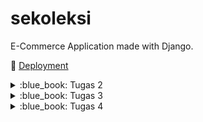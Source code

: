 # sekoleksi

E-Commerce Application made with Django.

:rocket: [Deployment](http://muhammad-vito31-sekoleksi.pbp.cs.ui.ac.id)

<details>
<summary>:blue_book: Tugas 2</summary>

## :blue_book: Tugas 2

### ➡️ Jelaskan bagaimana cara kamu mengimplementasikan _checklist_ di atas secara _step-by-step_ (bukan hanya sekadar mengikuti tutorial).

#### :one: Membuat sebuah proyek Django baru
Pembuatan proyek Django baru dilakukan dengan menjalankan perintah `django-admin startproject <nama_proyek> .` dengan `<nama_proyek>` diganti dengan nama proyek yang diinginkan, untuk proyek ini `sekoleksi`. `.` di akhir perintah menandakan bahwa proyek akan dibuat di direktori di mana perintah tersebut dijalankan.

#### :two: Membuat aplikasi dengan nama `main` pada proyek tersebut
Pembuatan aplikasi `main` pada proyek dilakukan dengan menjalankan perintah `python manage.py startapp main`. Perintah ini akan membuat subdirektori baru bernama `main`. Di dalam subdirektori tersebut, terdapat beberapa _file_ Python untuk keperluan aplikasi `main`. Perlu diperhatikan bahwa perintah tersebut hanya dapat dijalankan di dalam proyek Django yang sudah dibut.

#### :three: Melakukan _routing_ pada proyek agar dapat menjalankan aplikasi `main`
Dalam folder projek, terdapat file `urls.py`. Dalam array `urlpatterns`, tambahkan `path("", include("main.urls"))`, di mana function `include` dan `path` didapatkan dari package `django.urls`. Penambahan ini memuat _urls_ yang didefinisikan di app `main` dan mengonfigurasinya supaya dapat diakses dari proyek.

#### :four: Membuat model pada aplikasi `main` dengan nama `Product`
Pembuatan model `Product` dilakukan dengan menambahkan definisi _class_ `Product` dalam file `main/models.py`. Class `Product` akan _inherit_ class `models.Model` dengan atribut `name`, `price`, dan `description`. Nilai dari masing-masing atribut disesuaikan dengan tipe data yang dibutuhkan.

- `name` memiliki nilai `models.CharField()` karena _value_ yang disimpan berupa string.
- `price` memiliki nilai `models.IntegerField()` karena _value_ yang disimpan berupa angka.
- `description` memiliki nilai `models.TextField()` karena _value_ yang disimpan berupa string.

#### :five: Membuat sebuah fungsi pada `views.py` untuk dikembalikan ke dalam sebuah _template_ HTML yang menampilkan nama aplikasi serta nama dan kelas kamu
Membuat fungsi bernama `show_main` di file `main/views.py`. Fungsi ini mengembalikan sebuah panggilan ke fungsi `render` dari package `django.shortcuts`. Fungsi tersebut akan me-_render_ template yang berada di `main/templates/main.html` dengan menggunakan nilai-nilai yang didefinisikan di argumen ketiga yang berupa nama, npm, dan kelas.

#### :six: Membuat sebuah _routing_ pada `urls.py` aplikasi `main` untuk memetakan fungsi yang telah dibuat pada `views.py`
Dalam folder `main`, terdapat file `urls.py`. Dalam array `urlpatterns`, tambahkan `path("", show_main)` dengan fungsi `show_main` didapatkan dari file `views.py` yang sudah didefinisikan pada step 5. Dengan menambahkan panggilan ke fungsi `path` tersebut, setiap _request_ ke root URL app akan dijalankan fungsi `show_main` yang akan menampilkan nama, npm, serta kelas.

#### :seven: Melakukan _deployment_ ke PWS terhadap aplikasi yang sudah dibuat sehingga nantinya dapat diakses oleh teman-temanmu melalui Internet
Deployment ke PWS dilakukan dengan pertama membuat projek baru di PWS. Lalu, menjalankan perintah yang diberikan, yaitu `git remote add pws <url>` dan `git push main:master`. Dengan ini, PWS akan mendapatkan versi terbaru dari proyek dan dapat di-_run_.

#### :eight: Membuat sebuah `README.md` yang berisi tautan menuju aplikasi PWS yang sudah di-_deploy_, serta jawaban dari beberapa pertanyaan berikut
Membuat file `README.md` dari GitHub web dan menambahkan teks yang dibutuhkan.

### ➡️ Buatlah bagan yang berisi _request client_ ke web aplikasi berbasis Django beserta responnya dan jelaskan pada bagan tersebut kaitan antara `urls.py`, `views.py`, `models.py`, dan berkas `html`.
![image](https://github.com/user-attachments/assets/c17825ad-e24d-4cf3-a0b4-c34f8df6bdcf)

1. **Request dari Client** &mdash; Client akan melakukan request ke server yang akan di-_handle_ oleh Django, dimulai dari `urls.py` yang berada di proyek atau aplikasi yang sesuai.
2. **URL Routing** &mdash; Jika pola URL yang diminta cocok dengan salah satu pola URL di `urls.py`, Django akan mengarahkan request tersebut ke fungsi view di `views.py` yang sesuai.
3. **Penggunaan Database** &mdash; Dalam fungsi view tersebut, dapat dilakukan beberapa aksi, termasuk penggunaan database melalui `models.py`. Sebagai contoh, jika terdapat request berupa pencarian Item berdasarkan nama, `models.py` akan dipakai untuk mencari Item tersebut di database.
4. **Render Template** &mdash; Setelah data selesai diproses, `views.py` akan menggunakan template dari HTML template yang berada di folder `templates/` untuk menyusun respons. Template ini dapat diisi dengan data yang telah diproses dan variabel-variabel lain yang dibutuhkan.
5. **Response ke Client** &mdash; Setelah template HTML selesai di-_render_, Django akan mengirimkan response akhir kembali ke client berupa halaman HTML yang sudah lengkap dengan data yang diminta.

### ➡️ Jelaskan fungsi `git` dalam pengembangan perangkat lunak!
Pada dasarnya git adalah sistem kontrol versi yang digunakan untuk melacak perubahan file menggunakan _commit_. Setiap kali pengembang melakukan _commit_, Git menyimpan versi dari file saat itu, memungkinkan untuk melacak setiap perubahan yang terjadi selama pengembangan. Jika pengembang melakukan kesalahan atau ingin kembali ke versi sebelumnya, Git dengan menggunakan perintah _revert_ yang akan memulihkan versi file tertentu, seolah-olah perubahan setelahnya tidak pernah terjadi, tanpa menghapus riwayat kerja yang sudah ada.

Git memiliki fitur yang bernama _branching_ yang berfungsi untuk membuat cabang yang terpisah dari cabang utama proyek. Dengan _branching_, pengembangan fitur dapat dilakukan di cabang terpisah yang tidak mempengaruhi cabang utama proyek. Setelah fitur selesai dikembangkan dan layak untuk di-_deploy_, pengembang dapat melakukan _merge_ untuk menggabungkan cabang tersebut kembali ke cabang utama. Jika pengembangan fitur tersebut dibatalkan, cabang yang sudah dibuat dapat dihapus dan ini tidak akan mempengaruhi kode lain yang sudah ada di proyek.

Git juga dapat digunakan dengan platform Git, seperti GitHub, GitLab, atau BitBucket, yang memfasilitasi kolaborasi dalam pengembangan proyek. Platform-platform tersebut memudahkan pengembang untuk bekerja dalam tim pada proyek yang sama. Platform-platform tersebut menyediakan fitur seperti Issues untuk pelacakan _bug_ dan tugas, Pull Request untuk _review_ code dan _merge_ ke cabang utama, dan CI/CD untuk otomatisasi pengujian dan _deployment_.

### ➡️ Menurut Anda, dari semua framework yang ada, mengapa framework Django dijadikan permulaan pembelajaran pengembangan perangkat lunak?
Pertama, Django menggunakan bahasa pemrograman Python, yang populer karena kesederhanaannya. Dengan menggunakan Python, Django menjadi lebih mudah untuk dipahami sebagai permulaan dari pengembangan perangkat lunak.

Kedua, Django sudah memiliki banyak fitur bawaan, seperti otentikasi, URL _routing_, ORM, admin panel, dan form handling. Hal ini memungkinkan pengembang untuk lebih fokus pada pengembangan aplikasi dibandingkan mengatur dan membangun fitur-fitur tersebut dari nol.

Ketiga, Django memiliki komunitas aktif yang cukup besar. Komunitas tersebut memberikan banyak sumber belajar terkait Django, seperti tutorial, forum, blog, dan lain sebagainya.

### ➡️ Mengapa model pada Django disebut sebagai ORM?
Object-Relational Mapping (ORM) adalah teknik yang memetakan tabel-tabel dalam database ke objek-objek dalam suatu program, di mana objek ini adalah instance dari suatu class dalam bahasa pemrograman. Dalam konteks Django, model adalah class Python yang dipetakan ke tabel dalam database yang digunakan. Melalui model-model ini, pengembang dapat berinteraksi dengan database hanya dengan memanggil method-method yang tersedia pada class model. Django akan secara otomatis mentranslasikan metode-metode tersebut menjadi query SQL yang akan dijalankan di database. Sebagai contoh, ketika pengembang ingin menyimpan sebuah objek, Django akan mengonversi objek Python menjadi kolom dalam database. Sebaliknya, ketika pengembang ingin mendapatkan data, Django akan mengonversi kolom dalam database menjadi objek Python. Pendekatan ini menyederhanakan pengelolaan data, mengabstraksikan kompleksitas query SQL, dan mempercepat pengembangan aplikasi.
</details>

<details>
<summary>:blue_book: Tugas 3</summary>
    
## :blue_book: Tugas 3

### :arrow_right: Jelaskan mengapa kita memerlukan _data delivery_ dalam pengimplementasian sebuah platform?
_Data delivery_ penting untuk diimplementasi pada sebuah platform untuk memungkinkan terjadinya pertukaran informasi antara sistem-sistem yang terlibat. Komunikasi ini terjadi melalui protokol HTTP, di mana data dikirimkan dalam bentuk HTTP _request_ dan diterima sebagai HTTP _response_. Dalam praktiknya, _data delivery_ memungkinkan berbagai macam operasi, seperti pengiriman input dari pengguna ke _server_, pengambilan data, hingga interaksi dengan layanan eksternal.

### :arrow_right: Menurutmu, mana yang lebih baik antara XML dan JSON? Mengapa JSON lebih populer dibandingkan XML?
1. **Sintaks yang lebih sederhana** &mdash; Salah satu alasan JSON lebih populer dibandingkan XML adalah sintaksnya. Sintaks dari JSON lebih mudah dibaca dibandingkan XML. JSON menggunakan pasangan _key-value_ dengan petik dua, kurung kurawal, dan kurung siku, sedangkan XML menggunakan tag pembuka dan penutup yang membuat XML lebih sulit untuk di-_manage_.
2. **Integrasi dengan JavaScript** &mdash; JSON adalah akronim dari JavaScript Object Notation. JavaScript sendiri adalah bahasa yang digunakan untuk pengembangan web. Dengan demikian, penggunaan JSON dalam konteks pengembangan web lebih disukai karena lebih mudah untuk dipakai dengan JavaScript dengan menggunakan fungsi `JSON.parse`. Di sisi lain, XML harus menggunakan _parser_ XML tambahan yang akan menambah kompleksitas aplikasi.
3. **JSON lebih ringkas** &mdash; Seperti pada poin 1, XML menggunakan tag pembuka dan penutup, sedangkan JSON menggunakan pasangan _key-value_. Hal ini menyebabkan berkas JSON cenderung lebih kecil daripada berkas XML untuk representasi data yang sama. 

### :arrow_right: Jelaskan fungsi dari method `is_valid()` pada form Django dan mengapa kita membutuhkan method tersebut?
Method `is_valid()` pada Django digunakan untuk melakukan validasi terhadap data yang dikirim dari klien. Validasi ini perlu dilakukan untuk mengecek apakah data tersebut sudah sesuai dengan batasan dan aturan yang telah ditetapkan di form. Sebagai contoh, sebuah aplikasi menerima _field_ `harga` yang bertipe _integer_. Jika klien mengirimkan harga dalam bentuk _string_, tanpa validasi, akan terjadi berbagai error pada aplikasi yang tidak diinginkan saat aplikasi mencoba untuk memproses data tersebut.

Method `is_valid()` bertindak sebagai "penjaga gerbang" yang memastikan data yang diterima valid. Jika validasi berhasil, `is_valid()` akan mengembalikan nilai `True` dan aplikasi melanjutkan proses seperti biasa. Namun, jika validasi gagal, Django akan menyimpan pesan error yang terjadi, dan `is_valid()` akan mengembalikan nilai `False`. Dengan cara ini, error tersebut dapat ditangani dengan menampilkan pesan yang sesuai kepada klien.

### :arrow_right: Mengapa kita membutuhkan `csrf_token` saat membuat form di Django? Apa yang dapat terjadi jika kita tidak menambahkan `csrf_token` pada form Django? Bagaimana hal tersebut dapat dimanfaatkan oleh penyerang?
Penggunaan token CSRF adalah salah satu tindakan untuk mencegah terjadinya serangan CSRF. Secara sederhana, serangan CSRF adalah serangan di mana sebuah situs berbahaya memanfaatkan sesi login situs lain untuk melakukan aksi di situs tersebut tanpa sepengetahuan pengguna. Token CSRF berfungsi sebagai lapisan verifikasi tambahan yang memastikan bahwa aksi yang diterima oleh _server_ adalah permintaan yang sah dari pengguna, bukan dari situs berbahaya.

Dalam Django, setiap kali form dibuat, _server_ akan membuat token CSRF yang unik dan menanamkannya dalam form. Saat form tersebut dikirim oleh pengguna, token tersebut akan dikembalikan ke _server_. _Server_ kemudian memeriksa apakah token CSRF yang diterima adalah token sah yang sebelumnya pernah dibuat. Jika token cocok, aksi tersebut dianggap sah dan diproses. Jika token tersebut tidak cocok, permintaan akan ditolak untuk meminimalisasi potensi terjadinya serangan.

### :arrow_right: Jelaskan bagaimana cara kamu mengimplementasikan _checklist_ di atas secara _step-by-step_ (bukan hanya sekadar mengikuti tutorial).

#### :one: Membuat input form untuk menambahkan objek model pada app sebelumnya.
Forms dalam Django didefinisikan dalam sebuah berkas bernama `forms.py`, yang biasanya diletakkan dalam folder aplikasi. Untuk membuat form, saya menambahkan berkas `forms.py` ke dalam folder `main` dan mendefinisikan kelas `ProductForm`. Kelas ini digunakan sebagai wadah untuk pembuatan objek `Product` baru.

```python3
# main/forms.py

from django.forms import ModelForm
from .models import Product

class ProductForm(ModelForm):
    class Meta:
        model = Product
        fields = ['name', 'price', 'description']
```

Selanjutnya, untuk menampilkan form pembuatan produk baru, saya menambahkan berkas template baru bernama `create_product.html` yang diletakkan di folder `main/templates`. Template ini berisi form yang akan digunakan oleh pengguna untuk membuat produk baru.

```django
{% comment %} create_product.html {% endcomment %}

{% extends 'base.html' %}

{% block content %}
<h1>Add New Product</h1>

<form method="POST">
  {% csrf_token %}
  <table>
    {{ form.as_table }}
    <tr>
      <td></td>
      <td>
        <input type="submit" value="Add Product" />
      </td>
    </tr>
  </table>
</form>
{% endblock content %}
```

Di dalam berkas `main/views.py`, saya membuat fungsi baru bernama `create_product`. Fungsi ini bertugas untuk memproses permintaan dari pengguna untuk membuat produk baru dengan menggunakan kelas `ProductForm` di `main/forms.py`. Fungsi ini akan menangani permintaan GET untuk menampilkan form pembuatan produk dan POST untuk memproses data.

```python3
# main/views.py

def create_product(request):
    form = ProductForm(request.POST or None)

    if form.is_valid() and request.method == 'POST':
        form.save()
        return redirect('main:show_main')

    return render(request, 'create_product.html', { 'form': form })
```

Terakhir, dalam berkas `main/urls.py`, saya menghubungkan rute _path_ `/create-product` ke fungsi `create_product`.

```python3
# main/urls.py

urlpatterns = [
    # ...
    path('create-product', create_product, name='create_product'),
    # ...
]
```

Dengan demikian, ketika pengguna mengunjungi halaman `/create-product`, mereka dapat mengisi form untuk menambahkan produk baru, dan setelah data divalidasi, produk tersebut akan disimpan dalam basis data.

#### :two: Tambahkan 4 fungsi views baru untuk melihat objek yang sudah ditambahkan dalam format XML, JSON, XML by ID, dan JSON by ID.
Dalam berkas `main/views.py`, saya definisikan 4 fungsi baru, yaitu `show_xml`, `show_xml_by_id`, `show_json`, dan `show_json_by_id`. Masing-masing fungsi ini berfungsi sesuai dengan namanya, `show_xml` dan `show_json` akan menampilkan seluruh produk dalam XML dan JSON, `show_xml_by_id` dan `show_json_by_id` akan menampilkan produk berdasarkan ID dalam XML dan JSON.

```python3
# main/views.py

def show_xml(request):
    data = Product.objects.all()
    return HttpResponse(serializers.serialize('xml', data), content_type='application/xml')

def show_xml_by_id(request, id):
    data = Product.objects.filter(pk=id)
    return HttpResponse(serializers.serialize('xml', data), content_type='application/xml')

def show_json(request):
    data = Product.objects.all()
    return HttpResponse(serializers.serialize('json', data), content_type='application/json')

def show_json_by_id(request, id):
    data = Product.objects.filter(pk=id)
    return HttpResponse(serializers.serialize('json', data), content_type='application/json')
```

#### :three: Membuat routing URL untuk masing-masing views yang telah ditambahkan pada poin 2.
Dalam berkas `main/urls.py`, saya memperbarui variabel `urlpatterns` dengan menambahkan rute untuk keempat fungsi yang baru didefinisi. Rute-rute ini memastikan bahwa permintaan ke URL akan ditangani oleh fungsi yang sesuai.

```python3
# main/urls.py

urlpatterns = [
    # ...
    path('xml/', show_xml, name='show_xml'),
    path('xml/<str:id>/', show_xml_by_id, name='show_xml'),
    path('json/', show_json, name='show_json'),
    path('json/<str:id>', show_json_by_id, name='show_json'),
    # ...
]
```

### :camera_flash: Postman Screenshots

#### :one: XML
![image](https://github.com/user-attachments/assets/3cc72ad1-d050-4ac1-b85d-db79bf64c13d)

#### :two: JSON
![image](https://github.com/user-attachments/assets/9f4abf90-69df-4fc9-9257-53b9ea458726)

#### :three: XML by ID
![image](https://github.com/user-attachments/assets/838b5061-2cb7-4998-ba2e-8614ee7cc4f6)

#### :four: JSON by ID
![image](https://github.com/user-attachments/assets/0d463b05-da98-4e74-ba26-97441e034d42)
</details>

<details>
<summary>:blue_book: Tugas 4</summary>

## :blue_book: Tugas 4

### :arrow_right: Apa perbedaan antara `HttpResponseRedirect()` dan `redirect()`
Redirect dalam HTTP diatur menggunakan _status codes_ dalam rentang `3xx`. Salah satu cara untuk menangani _redirect_ di Django adalah dengan menggunakan `HttpResponseRedirect`, yang merupakan sebuah subclass dari `HttpResponse`. Kelas ini secara otomatis menetapkan _status code_ 302, yaitu _status code_ standar untuk HTTP _redirect_.

Fungsi `redirect` adalah fungsi pembantu yang secara internal akan menghasilkan _response_ HTTP dengan _status code_ 302, sama seperti `HttpResponseRedirect`. Fungsi ini dapat menerima argumen berupa `model`, `view`, atau `url` dan secara otomatis menentukan _path_ yang dituju berdasarkan konteks projek Django.

Secara umum, fungsi `redirect` lebih fleksibel daripada class `HttpResponseRedirect`. `HttpResponseRedirect` hanya digunakan untuk membuat _response_ HTTP dengan _status code_ yang berada di jangkauan `3xx`. Fungsi `redirect` tidak hanya menyediakan _response_ 302, tetapi juga berintegrasi dengan projek Django, sehingga lebih mudah untuk digunakan.

### :arrow_right: Jelaskan cara kerja penghubungan model `Product` dengan `User`!
Penghubungan model `Product` dengan `User` dilakukan dengan relasi menggunakan `models.ForeignKey`. 

```python
class Product(models.Model):
    user = models.ForeignKey(User, on_delete=models.CASCADE)

    id = models.UUIDField(primary_key=True, default=uuid.uuid4, editable=False)
    name = models.CharField(max_length=255)
    price = models.IntegerField()
    description = models.TextField()
```

Pada kode tersebut, `Product` terhubung dengan `User` melalui field `user`. Field tersebut mendeklarasikan bahwa banyak `Product` dapat dimiliki oleh seorang `User`, menciptakan relasi _one-to-many_. Penggunaan `on_delete=models.CASCADE` berarti jika sebuah `User` dihapus, semua `Product` yang terhubung dengan `User` tersebut ikut dihapus.

### :arrow_right: Apa perbedaan antara authentication dan authorization, apakah yang dilakukan saat pengguna login? Jelaskan bagaimana Django mengimplementasikan kedua konsep tersebut.
Autentikasi adalah proses verifikasi identitas pengguna. Proses autentikasi memastikan bahwa pengguna benar-benar merupakan pengguna yang dia klaim. Otorisasi adalah proses yang menentukan apakah seorang pengguna memiliki hak akses terhadap suatu _resource_. Secara umum, autentikasi menentukan siapa pengguna tersebut dan otorisasi menentukan hak akses yang dimiliki oleh seorang pengguna.

Saat pengguna login, autentikasi akan memverifikasi identitas mereka melalui username dan passowrd. Setelah berhasil diautentikasi, pengguna dapat diotorisasi untuk mengakses fitur-fitur tertentu sesuai dengan hak akses mereka.

### :arrow_right: Bagaimana Django mengingat pengguna yang telah login? Jelaskan kegunaan lain dari cookies dan apakah semua cookies aman digunakan?
Django mengingat pengguna yang sudah login dengan menggunakan _session_ dan _cookies_. Saat pengguna berhasil login, Django menyimpan informasi sesi mereka dalam basis data, yang berisi informasi penting seperti identitas pengguna. Kemudian, Django mengirimkan sebuah session ID ke klien dalam bentuk _cookie_. Setiap kali pengguna mengunjungi halaman dalam aplikasi, _cookie_ ini akan dikirimkan kembali ke _server_. Lalu, Django akan membaca _cookie_ tersebut untuk mengambil session ID dan membandingkannya dengan informasi sesi yang tersimpan dalam basis data. Jika terdapat sesi yang cocok dengan session ID, Django dapat membaca informasi pengguna terkait dan melanjutkan interaksi tanpa perlu pengguna untuk login ulang.

### :arrow_right: Jelaskan bagaimana cara kamu mengimplementasikan checklist di atas secara step-by-step (bukan hanya sekadar mengikuti tutorial).

#### :one: Mengimplementasikan fungsi registrasi, login, dan logout untuk memungkinkan pengguna untuk mengakses aplikasi sebelumnya dengan lancar.
1. Membuat tiga fungsi di `main/views.py`, yaitu `register_user`, `login_user`, dan `logout_user`.
   ```python
   # ...
   
   def register_user(request):
       if request.method == "POST":
           form = UserCreationForm(request.POST)
    
           if form.is_valid():
               form.save()
               messages.success(request, 'Your account has been successfully created!')
               return redirect('main:login')
    
       form = UserCreationForm()
       return render(request, 'register.html', { 'form': form })
    
   def login_user(request: HttpRequest):
       if request.method == "POST":
           form = AuthenticationForm(data=request.POST)
    
           if form.is_valid():
               user = form.get_user()
               login(request, user)
    
               response = HttpResponseRedirect(reverse('main:show_main'))
               response.set_cookie('last_login', str(datetime.now()))
               return response
    
       form = AuthenticationForm(request)
       return render(request, 'login.html', { 'form': form })
    
   def logout_user(request: HttpRequest):
       logout(request)
       return redirect('main:login')

   # ...
   ```
2. Masing-masing fungsi tersebut dipetakan ke `register/`, `login/`, dan `logout/` dalam `main/urls.py`.
   ```python
   urlpatterns = [
       # ...
       path('register/', register_user, name='register'),
       path('login/', login_user, name='login'),
       path('logout/', logout_user, name='logout'),
       # ...
   ]
   ```
3. Perlu juga menambahkan _decorator_ `@login_required(login_url='/login')` untuk _views_ yang pengguna perlu login, seperti `/`, dan `/create-product`. Jika pengguna yang belum terautentikasi mencoba untuk mengunjungi halaman tersebut, mereka akan diarahkan ke halaman login terlebih dahulu.
4. Ketika seorang pengguna pertama kali mengunjungi aplikasi, pengguna tersebut akan diarahkan ke formulir login. Setelah berhasil login, pengguna dapat menggunakan aplikasi dengan penuh, seperti mengunjungi _dashboard_ dan menambahkan `Product`.

#### :two: Membuat dua akun pengguna dengan masing-masing tiga dummy data menggunakan model yang telah dibuat pada aplikasi sebelumnya untuk setiap akun di lokal.
TODO

#### :three: Menghubungkan model Product dengan User.
Penghubungan dilakukan dengan menambahkan _field_ pada model `Product`, yaitu field `user` dengan value berupa `models.ForeignKey`. Penambahan ini akan menghubungkan `User` dengan `Product` menggunakan relasi _one-to-many_, yang berarti seorang `User` dapat memiliki banyak `Product`. Perubahan pada model `Product` secara lengkap adalah sebagai berikut.

```python
class Product(models.Model):
    # tambahkan field ini
    user = models.ForeignKey(User, on_delete=models.CASCADE)

    id = models.UUIDField(primary_key=True, default=uuid.uuid4, editable=False)
    name = models.CharField(max_length=255)
    price = models.IntegerField()
    description = models.TextField()
```

##### Penjelasan `models.ForeignKey`
- `User` menandakan bahwa foreign key yang dibuat menunjuk ke sebuah baris dalam tabel `User`.
- `on_delete=models.CASCADE` menandakan bahwa ketika seorang `User` dihapus, `Product` yang terhubung dengan `User` tersebut juga dihapus.

#### :four: Menampilkan detail informasi pengguna yang sedang logged in seperti username dan menerapkan cookies seperti last login pada halaman utama aplikasi.
1. Pada view `login_user`, dibuat supaya ketika seorang pengguna mencoba untuk log in dan berhasil, sebuah cookie dengan nama `last_login` akan dibuat dengan isi waktu saat pengguna login.
   ```python
   def login_user(request: HttpRequest):
       if request.method == "POST":
           form = AuthenticationForm(data=request.POST)
    
           if form.is_valid():
               user = form.get_user()
               login(request, user)
    
               response = HttpResponseRedirect(reverse('main:show_main'))
               response.set_cookie('last_login', str(datetime.now()))
               return response
    
       form = AuthenticationForm(request)
       return render(request, 'login.html', { 'form': form })
   ```
2. Data `username` dapat diambil dari object `request.user` yang berisi data pengguna yang sedang log in. Cookies tersedia pada dictionary `request.COOKIES`. Pengimplementasian cookie _last login_ dimulai dari fungsi _view_ `login_user`. Kedua data tersebut tersedia dalam fungsi view `show_main`.
   ```python
   @login_required(login_url='/login')
   def show_main(request: HttpRequest):
       products = Product.objects.filter(user=request.user)
    
       return render(request, "main.html", {
           "name": request.user.username,
           "npm": "2306152411",
           "class": "F",
           "products": products,
           "last_login": request.COOKIES['last_login'],
       })
   ```
3. Data nama dan last login diserahkan ke template `main.html`. Dalam template tersebut, dapat ditampilkan datanya dengan menggunakan kurung kurawal ganda.
   ```django
   <p>{{ name }}<p>
   <h5>Sesi terakhir login: {{ last_login }}</h5>
   ```

</details>
